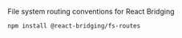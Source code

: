 File system routing conventions for React Bridging

```sh
npm install @react-bridging/fs-routes
```
